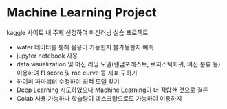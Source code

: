 # Machine Learning Project

kaggle 사이트 내 주제 선정하여 머신러닝 실습 프로젝트


- water 데이터를 통해 음용이 가능한지 불가능한지 예측
- jupyter notebook 사용
- data visualization 및 머신 러닝 모델(랜덤포레스트, 로지스틱회귀, 이진 분류 등) 이용하여 f1 score 및 roc curve 등 지표 구하기
- 하이퍼 파마리터 수정하여 최적 모델 찾기
- Deep Learning 시도하였으나 Machine Learning이 더 적합한 것으로 결론
- Colab 사용 가능하나 학습량이 데스크탑으로도 가능하여 이용하지 

